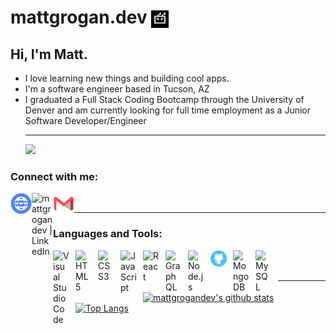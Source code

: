 # mattgrogan.dev <a href="https://mattgrogan.dev/" target="_blank"><img align="center" src='./assets/jpeg/Robart.jpeg' target="_blank" alt="web" width="28px"/></a>

## Hi, I'm Matt.

- I love learning new things and building cool apps.
- I'm a software engineer based in Tucson, AZ
- I graduated a Full Stack Coding Bootcamp through the University of Denver and am currently looking for full time employment as a Junior Software Developer/Engineer
  <br/>
  ***
  ![](https://komarev.com/ghpvc/?username=mattgrogandev&color=blueviolet)

### Connect with me:

<a href="https://mattgrogan.dev/" target="_blank"> <img align="left" src="./assets/png/web-blue.png" alt="mattgrogandev website" width="34px"/></a>
<a href="https://www.linkedin.com/in/mattgrogandev/" target="_blank"><img align="left" src="https://raw.githubusercontent.com/yushi1007/yushi1007/main/images/linkedin.svg" alt="mattgrogandev | LinkedIn" width="34px"/></a>
<a href="mailto:mattgrogan.dev@gmail.com"><img align="left" src='./assets/png/old-Gmail-icon.png' alt="web" width="34px"/></a>
<br/>

---

### Languages and Tools:

<img align="left" alt="Visual Studio Code" width="26px" src="https://cdn.jsdelivr.net/gh/devicons/devicon/icons/vscode/vscode-original.svg" target='none' style="padding-right:10px;" />
<img align="left" alt="HTML5" width="26px" src="https://cdn.jsdelivr.net/gh/devicons/devicon/icons/html5/html5-original.svg" target='none' style="padding-right:10px;" />
<img align="left" alt="CSS3" width="26px" src="https://cdn.jsdelivr.net/gh/devicons/devicon/icons/css3/css3-original.svg" target='none' style="padding-right:10px;" />
<img align="left" alt="JavaScript" width="26px" src="https://cdn.jsdelivr.net/gh/devicons/devicon/icons/javascript/javascript-original.svg" target='none' style="padding-right:10px;" />
<img align="left" alt="React" width="26px" src="https://cdn.jsdelivr.net/gh/devicons/devicon/icons/react/react-original.svg" target='none' style="padding-right:10px;" />
<img align="left" alt="GraphQL" width="26px" src="https://cdn.jsdelivr.net/gh/devicons/devicon/icons/graphql/graphql-plain.svg" target='none' style="padding-right:10px;" />
<img align="left" alt="Node.js" width="26px" src="https://cdn.jsdelivr.net/gh/devicons/devicon/icons/nodejs/nodejs-original.svg" target='none' style="padding-right:10px;" />
<img align="left" alt="Git" width="26px" src="./assets/png/gh.png"  target='none' style="padding-right:10px;" />
<img align="left" alt="MongoDB" width="26px" src="https://cdn.jsdelivr.net/gh/devicons/devicon/icons/mongodb/mongodb-original.svg" target='none' style="padding-right:10px;" />

<img align="left" alt="MySQL" width="26px" src="https://cdn.jsdelivr.net/gh/devicons/devicon/icons/mysql/mysql-original.svg" target='none' style="padding-right:10px;" />

<br />
<br />

---

[![mattgrogandev's github stats](https://github-readme-stats.vercel.app/api?username=mattgrogandev&theme=cobalt2&show_icons=true)](https://github.com/mattgrogandev)
[![Top Langs](https://github-readme-stats.vercel.app/api/top-langs/?username=mattgrogandev&layout=compact&theme=cobalt2)](https://github.com/mattgrogandev)

[website]: https://www.mattgrogan.dev/
[linkedin]: https://www.linkedin.com/in/mattgrogandev/

